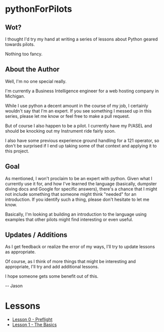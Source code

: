 pythonForPilots
===============

## Wot?
I thought I'd try my hand at writing a series of lessons about Python geared towards pilots.

Nothing too fancy.

## About the Author
Well, I'm no one special really.

I'm currently a Business Intelligence engineer for a web hosting company in Michigan.

While I use python a decent amount in the course of my job, I certainly wouldn't say that I'm an expert. If you see something I messed up in this series, please let me know or feel free to make a pull request.

But of course I also happen to be a pilot. I currently have my P/ASEL and should be knocking out my Instrument ride fairly soon.

I also have some previous experience ground handling for a 121 operator, so don't be surprised if I end up taking some of that context and applying it to this project.

## Goal
As mentioned, I won't proclaim to be an expert with python. Given what I currently use it for, and how I've learned the language (basically, dumpster diving docs and Google for specific answers), there's a chance that I might not include something that someone might think "needed" for an introduction. If you identify such a thing, please don't hesitate to let me know.

Basically, I'm looking at building an introduction to the language using examples that other pilots might find interesting or even useful.

## Updates / Additions
As I get feedback or realize the error of my ways, I'll try to update lessons as appropriate.

Of course, as I think of more things that might be interesting and appropriate, I'll try and add additional lessons.

I hope someone gets some benefit out of this.

-- Jason

# Lessons

* [Lesson 0 - Preflight](lesson_0.md)
* [Lesson 1 - The Basics](lesson_1.ipynb)
